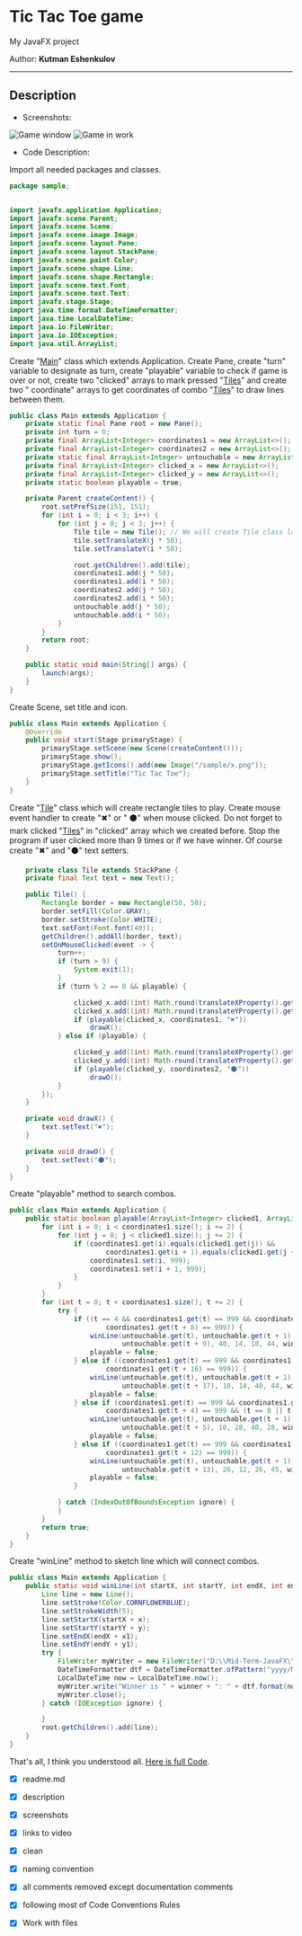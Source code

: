 # Tic Tac Toe game

My JavaFX project

Author: **Kutman Eshenkulov**

___


## Description

* Screenshots:

![Game window](https://user-images.githubusercontent.com/73386100/111062011-8dae3380-84d0-11eb-9ee3-af9a84fdeeb6.png)
![Game in work](https://user-images.githubusercontent.com/73386100/111061997-75d6af80-84d0-11eb-9ff5-da9a1ec0d805.png)

* Code Description:

Import all needed packages and classes.

```Java
package sample;


import javafx.application.Application;
import javafx.scene.Parent;
import javafx.scene.Scene;
import javafx.scene.image.Image;
import javafx.scene.layout.Pane;
import javafx.scene.layout.StackPane;
import javafx.scene.paint.Color;
import javafx.scene.shape.Line;
import javafx.scene.shape.Rectangle;
import javafx.scene.text.Font;
import javafx.scene.text.Text;
import javafx.stage.Stage;
import java.time.format.DateTimeFormatter;
import java.time.LocalDateTime;
import java.io.FileWriter;
import java.io.IOException;
import java.util.ArrayList;

```

Create "<ins>Main</ins>" class which extends Application. Create Pane, create "turn" variable to designate as turn,
create "playable"
variable to check if game is over or not, create two "clicked" arrays to mark pressed "<ins>Tiles</ins>" and create
two "
coordinate" arrays to get coordinates of combo "<ins>Tiles</ins>" to draw lines between them.

```Java
public class Main extends Application {
    private static final Pane root = new Pane();
    private int turn = 0;
    private final ArrayList<Integer> coordinates1 = new ArrayList<>();
    private final ArrayList<Integer> coordinates2 = new ArrayList<>();
    private static final ArrayList<Integer> untouchable = new ArrayList<>();
    private final ArrayList<Integer> clicked_x = new ArrayList<>();
    private final ArrayList<Integer> clicked_y = new ArrayList<>();
    private static boolean playable = true;

    private Parent createContent() {
        root.setPrefSize(151, 151);
        for (int i = 0; i < 3; i++) {
            for (int j = 0; j < 3; j++) {
                Tile tile = new Tile(); // We will create Tile class later.
                tile.setTranslateX(j * 50);
                tile.setTranslateY(i * 50);

                root.getChildren().add(tile);
                coordinates1.add(j * 50);
                coordinates1.add(i * 50);
                coordinates2.add(j * 50);
                coordinates2.add(i * 50);
                untouchable.add(j * 50);
                untouchable.add(i * 50);
            }
        }
        return root;
    }

    public static void main(String[] args) {
        launch(args);
    }
}
```

Create Scene, set title and icon.

```Java
public class Main extends Application {
    @Override
    public void start(Stage primaryStage) {
        primaryStage.setScene(new Scene(createContent()));
        primaryStage.show();
        primaryStage.getIcons().add(new Image("/sample/x.png"));
        primaryStage.setTitle("Tic Tac Toe");
    }
}
```

Create "<ins>Tile</ins>" class which will create rectangle tiles to play. Create mouse event handler to create "✖" or "
⚫" when mouse clicked. Do not forget to mark clicked "<ins>Tiles</ins>" in "clicked" array which we created before. Stop
the program if user clicked more than 9 times or if we have winner. Of course create "✖" and "⚫" text setters.

```Java
    private class Tile extends StackPane {
    private final Text text = new Text();

    public Tile() {
        Rectangle border = new Rectangle(50, 50);
        border.setFill(Color.GRAY);
        border.setStroke(Color.WHITE);
        text.setFont(Font.font(40));
        getChildren().addAll(border, text);
        setOnMouseClicked(event -> {
            turn++;
            if (turn > 9) {
                System.exit(1);
            }
            if (turn % 2 == 0 && playable) {

                clicked_x.add((int) Math.round(translateXProperty().getValue()));
                clicked_x.add((int) Math.round(translateYProperty().getValue()));
                if (playable(clicked_x, coordinates1, "✖"))
                    drawX();
            } else if (playable) {

                clicked_y.add((int) Math.round(translateXProperty().getValue()));
                clicked_y.add((int) Math.round(translateYProperty().getValue()));
                if (playable(clicked_y, coordinates2, "⚫"))
                    drawO();
            }
        });
    }

    private void drawX() {
        text.setText("✖");
    }

    private void drawO() {
        text.setText("⚫");
    }
}   
```

Create "playable" method to search combos.

```Java
public class Main extends Application {
    public static boolean playable(ArrayList<Integer> clicked1, ArrayList<Integer> coordinates1, String winner) {
        for (int i = 0; i < coordinates1.size(); i += 2) {
            for (int j = 0; j < clicked1.size(); j += 2) {
                if (coordinates1.get(i).equals(clicked1.get(j)) &&
                        coordinates1.get(i + 1).equals(clicked1.get(j + 1))) {
                    coordinates1.set(i, 999);
                    coordinates1.set(i + 1, 999);
                }
            }
        }
        for (int t = 0; t < coordinates1.size(); t += 2) {
            try {
                if ((t == 4 && coordinates1.get(t) == 999 && coordinates1.get(t + 4) == 999 &&
                        coordinates1.get(t + 8) == 999)) {
                    winLine(untouchable.get(t), untouchable.get(t + 1), untouchable.get(t + 8),
                            untouchable.get(t + 9), 40, 14, 10, 44, winner);
                    playable = false;
                } else if ((coordinates1.get(t) == 999 && coordinates1.get(t + 8) == 999 &&
                        coordinates1.get(t + 16) == 999)) {
                    winLine(untouchable.get(t), untouchable.get(t + 1), untouchable.get(t + 16),
                            untouchable.get(t + 17), 10, 14, 40, 44, winner);
                    playable = false;
                } else if (coordinates1.get(t) == 999 && coordinates1.get(t + 2) == 999 &&
                        coordinates1.get(t + 4) == 999 && (t == 0 || t == 6 || t == 12)) {
                    winLine(untouchable.get(t), untouchable.get(t + 1), untouchable.get(t + 4),
                            untouchable.get(t + 5), 10, 28, 40, 28, winner);
                    playable = false;
                } else if ((coordinates1.get(t) == 999 && coordinates1.get(t + 6) == 999 &&
                        coordinates1.get(t + 12) == 999)) {
                    winLine(untouchable.get(t), untouchable.get(t + 1), untouchable.get(t + 12),
                            untouchable.get(t + 13), 26, 12, 26, 45, winner);
                    playable = false;
                }

            } catch (IndexOutOfBoundsException ignore) {
            }
        }
        return true;
    }
}

```

Create "winLine" method to sketch line which will connect combos.

```Java
public class Main extends Application {
    public static void winLine(int startX, int startY, int endX, int endY, int x, int y, int x1, int y1, String winner) {
        Line line = new Line();
        line.setStroke(Color.CORNFLOWERBLUE);
        line.setStrokeWidth(5);
        line.setStartX(startX + x);
        line.setStartY(startY + y);
        line.setEndX(endX + x1);
        line.setEndY(endY + y1);
        try {
            FileWriter myWriter = new FileWriter("D:\\Mid-Term-JavaFX\\Winner List.txt", true);
            DateTimeFormatter dtf = DateTimeFormatter.ofPattern("yyyy/MM/dd HH:mm:ss");
            LocalDateTime now = LocalDateTime.now();
            myWriter.write("Winner is " + winner + ": " + dtf.format(now) + "\n");
            myWriter.close();
        } catch (IOException ignore) {

        }
        root.getChildren().add(line);
    }
}
```

That's all, I think you understood
all. [Here is full Code](https://github.com/Kutman7/Mid-Term-JavaFX/blob/main/sample/Main.java).
* [x] readme.md
* [x] description
* [x] screenshots
* [x] links to video
* [x] clean
* [x] naming convention
* [x] all comments removed except documentation comments

* [x] following most of Code Conventions Rules
* [x] Work with files
